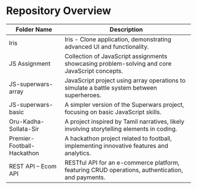 # Repository Overview


| Folder Name                     | Description                                                                                     |
|----------------------------------|-------------------------------------------------------------------------------------------------|
| Iris                             | Iris - Clone application, demonstrating advanced UI and functionality.                        |
| JS Assignment                    | Collection of JavaScript assignments showcasing problem-solving and core JavaScript concepts.  |
| JS-superwars-array              | JavaScript project using array operations to simulate a battle system between superheroes.     |
| JS-superwars-basic              | A simpler version of the Superwars project, focusing on basic JavaScript skills.              |
| Oru-Kadha-Sollata-Sir          | A project inspired by Tamil narratives, likely involving storytelling elements in coding.      |
| Premier-Football-Hackathon      | A hackathon project related to football, implementing innovative features and analytics.       |
| REST API – Ecom API             | RESTful API for an e-commerce platform, featuring CRUD operations, authentication, and payments.|

